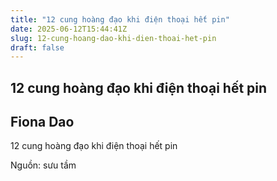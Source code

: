 ```yaml
---
title: "12 cung hoàng đạo khi điện thoại hết pin"
date: 2025-06-12T15:44:41Z
slug: 12-cung-hoang-dao-khi-dien-thoai-het-pin
draft: false
---
```


## 12 cung hoàng đạo khi điện thoại hết pin

## Fiona Dao

12 cung hoàng đạo khi điện thoại hết pin​ ​ ​ ​ ​ ​​









 
 
Nguồn: sưu tầm
 ​